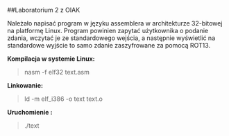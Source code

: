  ##Laboratorium 2 z OIAK
 
 Należało napisać program w języku assemblera w architekturze 32-bitowej na platformę Linux. Program powinien zapytać użytkownika o podanie zdania, wczytać je ze standardowego wejścia, a następnie wyświetlić na standardowe wyjście to samo zdanie zaszyfrowane za pomocą ROT13.

**Kompilacja w systemie Linux:**
>  nasm -f elf32 text.asm

**Linkowanie:**
>  ld -m elf_i386 -o text text.o

**Uruchomienie :**
> ./text
